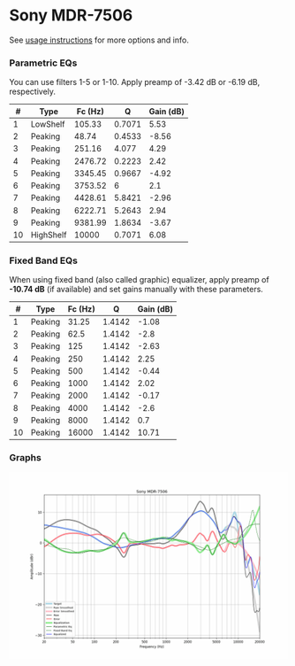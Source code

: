 # Sony MDR-7506
See [usage instructions](https://github.com/jaakkopasanen/AutoEq#usage) for more options and info.

### Parametric EQs
You can use filters 1-5 or 1-10. Apply preamp of -3.42 dB or -6.19 dB, respectively.

|   # | Type      |   Fc (Hz) |      Q |   Gain (dB) |
|-----|-----------|-----------|--------|-------------|
|   1 | LowShelf  |    105.33 | 0.7071 |        5.53 |
|   2 | Peaking   |     48.74 | 0.4533 |       -8.56 |
|   3 | Peaking   |    251.16 | 4.077  |        4.29 |
|   4 | Peaking   |   2476.72 | 0.2223 |        2.42 |
|   5 | Peaking   |   3345.45 | 0.9667 |       -4.92 |
|   6 | Peaking   |   3753.52 | 6      |        2.1  |
|   7 | Peaking   |   4428.61 | 5.8421 |       -2.96 |
|   8 | Peaking   |   6222.71 | 5.2643 |        2.94 |
|   9 | Peaking   |   9381.99 | 1.8634 |       -3.67 |
|  10 | HighShelf |  10000    | 0.7071 |        6.08 |

### Fixed Band EQs
When using fixed band (also called graphic) equalizer, apply preamp of **-10.74 dB** (if available) and set gains manually with these parameters.

|   # | Type    |   Fc (Hz) |      Q |   Gain (dB) |
|-----|---------|-----------|--------|-------------|
|   1 | Peaking |     31.25 | 1.4142 |       -1.08 |
|   2 | Peaking |     62.5  | 1.4142 |       -2.8  |
|   3 | Peaking |    125    | 1.4142 |       -2.63 |
|   4 | Peaking |    250    | 1.4142 |        2.25 |
|   5 | Peaking |    500    | 1.4142 |       -0.44 |
|   6 | Peaking |   1000    | 1.4142 |        2.02 |
|   7 | Peaking |   2000    | 1.4142 |       -0.17 |
|   8 | Peaking |   4000    | 1.4142 |       -2.6  |
|   9 | Peaking |   8000    | 1.4142 |        0.7  |
|  10 | Peaking |  16000    | 1.4142 |       10.71 |

### Graphs
![](./Sony%20MDR-7506.png)

